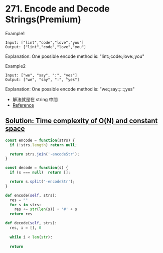 # 271. Encode and Decode Strings(Premium)

Example1
```
Input: ["lint","code","love","you"]
Output: ["lint","code","love","you"]
```

Explanation:
One possible encode method is: "lint:;code:;love:;you"

Example2
```
Input: ["we", "say", ":", "yes"]
Output: ["we", "say", ":", "yes"]
```

Explanation:
One possible encode method is: "we:;say:;:::;yes"



- 解法就是在 string 中間
- [Reference](https://www.youtube.com/watch?v=nn15nIlVNbs)

## [Solution: Time complexity of O(N)  and constant space](https://www.youtube.com/watch?v=nn15nIlVNbs)
```js
const encode = function(strs) {
  if (!strs.length) return null;

  return strs.join('-encodeStr');
}

const decode = function(s) {
  if (s === null)  return [];

  return s.split('-encodeStr');
}
```

```python
def encode(self, strs):
  res = ""
  for s in strs:
    res += str(len(s)) + '#' + s
  return res

def decode(self, strs):
  res, i = [], 0
  
  while i < len(str):
    
  return 
```
